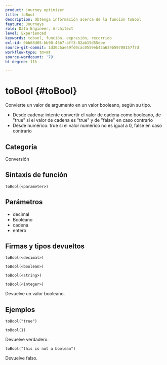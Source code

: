 ```yaml
---
product: journey optimizer
title: toBool
description: Obtenga información acerca de la función toBool
feature: Journeys
role: Data Engineer, Architect
level: Experienced
keywords: tobool, función, expresión, recorrido
exl-id: 0bb68d05-bb90-48b7-aff3-82ab15d55ebe
source-git-commit: 1d30c6ae49fd0cac0559eb42a629b59708157f7d
workflow-type: tm+mt
source-wordcount: '79'
ht-degree: 11%

---
```


# toBool {#toBool}

Convierte un valor de argumento en un valor booleano, según su tipo.

* Desde cadena: intente convertir el valor de cadena como booleano, de &quot;true&quot; si el valor de cadena es &quot;true&quot; y de &quot;false&quot; en caso contrario
* Desde numérico: true si el valor numérico no es igual a 0, false en caso contrario

## Categoría

Conversión

## Sintaxis de función

`toBool(<parameter>)`

## Parámetros

* decimal
* Booleano
* cadena
* entero

## Firmas y tipos devueltos

`toBool(<decimal>)`

`toBool(<boolean>)`

`toBool(<string>)`

`toBool(<integer>)`

Devuelve un valor booleano.

## Ejemplos

`toBool("true")`

`toBool(1)`

Devuelve verdadero.

`toBool("this is not a boolean")`

Devuelve falso.

